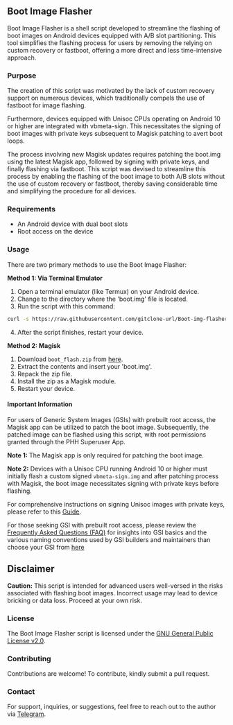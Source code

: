 ## Boot Image Flasher

Boot Image Flasher is a shell script developed to streamline the flashing of boot images on Android devices equipped with A/B slot partitioning. This tool simplifies the flashing process for users by removing the relying on custom recovery or fastboot, offering a more direct and less time-intensive approach. 

### Purpose

The creation of this script was motivated by the lack of custom recovery support on numerous devices, which traditionally compels the use of fastboot for image flashing.

Furthermore, devices equipped with Unisoc CPUs operating on Android 10 or higher are integrated with vbmeta-sign. This necessitates the signing of boot images with private keys subsequent to Magisk patching to avert boot loops.

The process involving new Magisk updates requires patching the boot.img using the latest Magisk app, followed by signing with private keys, and finally flashing via fastboot. This script was devised to streamline this process by enabling the flashing of the boot image to both A/B slots without the use of custom recovery or fastboot, thereby saving considerable time and simplifying the procedure for all devices.

### Requirements

- An Android device with dual boot slots
- Root access on the device

### Usage

There are two primary methods to use the Boot Image Flasher:

**Method 1: Via Terminal Emulator**

1. Open a terminal emulator (like Termux) on your Android device.
2. Change to the directory where the 'boot.img' file is located.
3. Run the script with this command:

```bash
curl -s https://raw.githubusercontent.com/gitclone-url/Boot-img-flasher/Master/boot-img-flasher.sh -o boot-img-flasher.sh && { command -v tput figlet &>/dev/null || pkg install -y figlet ncurses-utils; } && { which sudo &>/dev/null || pkg install -y tsu; }; clear; sudo bash boot-img-flasher.sh
```

4. After the script finishes, restart your device.

**Method 2: Magisk**

1. Download `boot_flash.zip` from [here](https://github.com/gitclone-url/Boot-img-flasher/raw/Master/boot_flash.zip).
2. Extract the contents and insert your 'boot.img'.
3. Repack the zip file.
4. Install the zip as a Magisk module.
5. Restart your device.

#### Important Information

For users of Generic System Images (GSIs) with prebuilt root access, the Magisk app can be utilized to patch the boot image. Subsequently, the patched image can be flashed using this script, with root permissions granted through the PHH Superuser App.

**Note 1:** The Magisk app is only required for patching the boot image.

**Note 2:** Devices with a Unisoc CPU running Android 10 or higher must initially flash a custom signed `vbmeta-sign.img` and after patching process with Magisk, the boot image necessitates signing with private keys before flashing.

For comprehensive instructions on signing Unisoc images with private keys, please refer to this [Guide](https://www.hovatek.com/forum/thread-32674.html).

For those seeking GSI with prebuilt root access, please review the [Frequently Asked Questions (FAQ)](https://github.com/phhusson/treble_experimentations/wiki/Frequently-Asked-Questions-%28FAQ%29) for insights into GSI basics and the various naming conventions used by GSI builders and maintainers than choose your GSI from [here](https://github.com/phhusson/treble_experimentations/wiki/Generic-System-Image-%28GSI%29-list)

## Disclaimer

**Caution:** This script is intended for advanced users well-versed in the risks associated with flashing boot images. Incorrect usage may lead to device bricking or data loss. Proceed at your own risk.

### License

The Boot Image Flasher script is licensed under the [GNU General Public License v2.0](LICENSE).

### Contributing

Contributions are welcome! To contribute, kindly submit a pull request.

### Contact

For support, inquiries, or suggestions, feel free to reach out to the author via [Telegram](https://t.me/PhantomXPain).